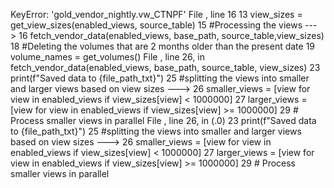 KeyError: 'gold_vendor_nightly.vw_CTNPF'
File <command-4178529555361027>, line 16
     13 view_sizes = get_view_sizes(enabled_views, source_table)
     15 #Processing the views
---> 16 fetch_vendor_data(enabled_views, base_path, source_table,view_sizes)
     18 #Deleting the volumes that are 2 months older than the present date
     19 volume_names = get_volumes()
File <command-4178529555361026>, line 26, in fetch_vendor_data(enabled_views, base_path, source_table, view_sizes)
     23         print(f"Saved data to {file_path_txt}")
     25 #splitting the views into smaller and larger views based on view sizes
---> 26 smaller_views = [view for view in enabled_views if view_sizes[view] < 1000000]
     27 larger_views = [view for view in enabled_views if view_sizes[view] >= 1000000]
     29 # Process smaller views in parallel
File <command-4178529555361026>, line 26, in <listcomp>(.0)
     23         print(f"Saved data to {file_path_txt}")
     25 #splitting the views into smaller and larger views based on view sizes
---> 26 smaller_views = [view for view in enabled_views if view_sizes[view] < 1000000]
     27 larger_views = [view for view in enabled_views if view_sizes[view] >= 1000000]
     29 # Process smaller views in parallel
